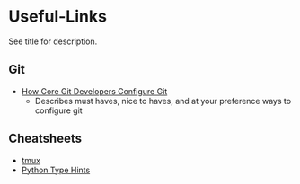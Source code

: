 # Useful-Links

See title for description.

## Git

- [How Core Git Developers Configure Git](https://blog.gitbutler.com/how-git-core-devs-configure-git/)
  - Describes must haves, nice to haves, and at your preference ways to configure git

## Cheatsheets

- [tmux](https://tmuxcheatsheet.com/)
- [Python Type Hints](https://mypy.readthedocs.io/en/stable/cheat_sheet_py3.html)
